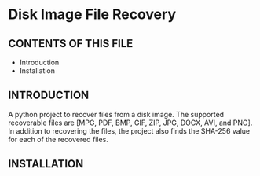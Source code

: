 # Disk Image File Recovery

CONTENTS OF THIS FILE
---------------------

 * Introduction
 * Installation

INTRODUCTION
------------
A python project to recover files from a disk image. The supported recoverable files are [MPG, PDF, BMP, GIF, ZIP, JPG, DOCX, AVI, and PNG].
In addition to recovering the files, the project also finds the SHA-256 value for each of the recovered files.


INSTALLATION
------------





